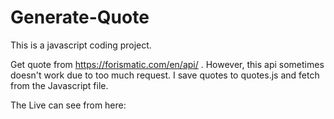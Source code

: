 # Generate-Quote

This is a javascript coding project.

Get quote from https://forismatic.com/en/api/ . However, this api sometimes doesn't work due to too much request. I save quotes to quotes.js and fetch from the Javascript file.

The Live can see from here:
